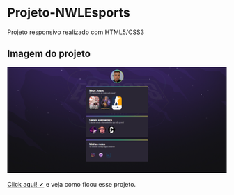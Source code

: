 # Projeto-NWLEsports

 Projeto responsivo realizado com HTML5/CSS3 

 ## Imagem do projeto
![pProjeto-NWLEsports](https://github.com/VitorFidelis/Projeto-NWLEsports/blob/main/NWLEsports.png)

[Click aqui! ✔](https://vitorfidelis.github.io/Projeto-NWLEsports/)  e veja como ficou esse projeto.
